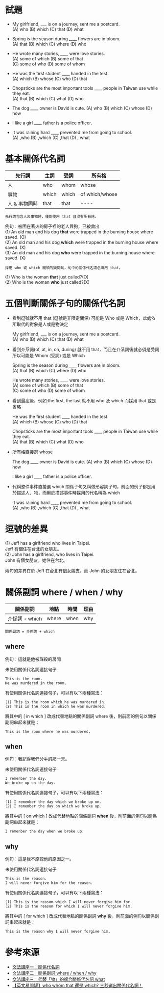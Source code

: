 # 試題
* My girlfriend, ___ is on a journey, sent me a postcard.  
    (A) who (B) which (C) that (D) what
* Spring is the season during ____ flowers are in bloom.  
    (A) that (B) which (C) where (D) who
* He wrote many stories, ____ were love stories.  
    (A) some of which (B) some of that  
    (C) some of who (D) some of whom
* He was the first student ____ handed in the test.  
    (A) which (B) whose (C) who (D) that

* Chopsticks are the most important tools ____ people in Taiwan use while they eat.  
    (A) that (B) which (C) what (D) who
* The dog ____ owner is David is cute.
    (A) who (B) which (C) whose (D) how

* I like a girl ____ father is a police officer.

* It was raining hard ____ prevented me from going to school.  
    (A) ,who (B) ,which (C) ,that (D) , what

# 基本關係代名詞

|先行詞|主詞|受詞|所有格|
|--|--|--|--|
|人|who|whom|whose|
|事物|which|which|of which/whose|
|人 & 事物同時|that|that|----|

    先行詞包含人及事物時，僅能使用 that 且沒有所有格。

例句：被困在著火的房子裡的老人與狗，已被救出  
(1) An old man and his dog **that** were trapped in the burning house where saved. (O)  
(2) An old man and his dog **which** were trapped in the burning house where saved. (X)  
(3) An old man and his dog **who** were trapped in the burning house where saved. (X)

    採用 who 或 which 開頭的疑問句，句中的關係代名詞必須用 that。

(1) Who is the woman **that** just called?(O)  
(2) Who is the woman **who** just called?(X)

# 五個判斷關係子句的關係代名詞

* 看到逗號就不用 that  (逗號是非限定關係)
    可能是 Who 或是 Which，此處依所取代的對象是人或是物決定
    
    My girlfriend, ___ is on a journey, sent me a postcard.  
    (A) who (B) which (C) that (D) what
    

* 看到介系詞(of, at, in, on, during) 就不用 that，而且在介系詞後就必須是受詞所以可能是 Whom (受詞) 或是 Which 

    Spring is the season during ____ flowers are in bloom.  
    (A) that (B) which (C) where (D) who

    He wrote many stories, ____ were love stories.  
    (A) some of which (B) some of that  
    (C) some of who (D) some of whom

* 看到最高級，例如:the first, the last 就不用 who 及 which 而採用 that 或是省略  

    He was the first student ____ handed in the test.  
    (A) which (B) whose (C) who (D) that

    Chopsticks are the most important tools ____ people in Taiwan use while they eat.  
    (A) that (B) which (C) what (D) who

* 所有格直接選 whose 

    The dog ____ owner is David is cute.
    (A) who (B) which (C) whose (D) how

    I like a girl ____ father is a police officer.

* 代稱整件事件直接選 which 
    關係子句又稱做形容詞子句，前面的例子都是用於描述人、物，而用於描述事件時採用的代名稱為 which  

    It was raining hard ____ prevented me from going to school.  
    (A) ,who (B) ,which (C) ,that (D) , what


# 逗號的差異
(1) Jeff has a girlfriend who lives in Taipei.  
Jeff 有個住在台北的女朋友。  
(2) John has a girlfriend, who lives in Taipei.  
John 有個女朋友，她住在台北。  

兩句的差異在於 Jeff 在台北有個女朋支，而 John 的女朋友住在台北。

# 關係副詞 where / when / why
|關係副詞|地點|時間|理由|
|--|--|--|--|
|介係詞 + which|where|when|why|

    關係副詞 = 介係詞 + which

## where 
例句：這就是他被謀殺的房間

未使用關係代名詞連接句子  

    This is the room.
    He was murdered in the room.

有使用關係代名詞連接句子，可以有以下兩種寫法：

    (1) This is the room which he was murdered in.    
    (2) This is the room in which he was murdered.


將其中的 [ in which ] 改成代替地點的關係副詞 where 後，則前面的例句以關係副詞串起來就是：

    This is the room where he was murdered.

## when
例句：我記得我們分手的那一天。

未使用關係代名詞連接句子  

    I remenber the day.
    We broke up on the day.

有使用關係代名詞連接句子，可以有以下兩種寫法：

    (1) I remenber the day which we broke up on.    
    (2) I remenber the day on which we broke up.


將其中的 [ on which ] 改成代替地點的關係副詞 **when** 後，則前面的例句以關係副詞串起來就是：

    I remenber the day when we broke up.

## why
例句：這是我不原諒他的原因之一。

未使用關係代名詞連接句子  

    This is the reason.
    I will never forgive him for the reason.

有使用關係代名詞連接句子，可以有以下兩種寫法：

    (1) This is the reason which I will never forgive him for.    
    (2) This is the reason for which I will never forgive him.    


將其中的 [ for which ] 改成代替地點的關係副詞 **why** 後，則前面的例句以關係副詞串起來就是：

    This is the reason why I will never forgive him.


# 參考來源

* [文法講座一：關係代名詞][ref1]
* [文法講座二：關係副詞 where / when / why][ref2]
* [文法講座三：代替「物」的複合關係代名詞 what][ref3]
* [【英文易開罐】who whom that 還是 which? 三秒選出關係代名詞！][link] 

[link]:https://www.youtube.com/watch?v=LBuRfpYRVkc "【英文易開罐】who whom that 還是 which? 三秒選出關係代名詞！"
[ref1]:http://www.learnerhall.org/2012/10/blog-post7499.html "文法講座一：關係代名詞"
[ref2]:http://www.learnerhall.org/2012/10/where-when-why.html "文法講座二：關係副詞 where / when / why"
[ref3]:http://www.learnerhall.org/2012/10/what.html "文法講座三：代替「物」的複合關係代名詞 what"